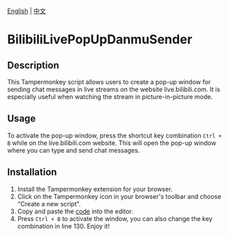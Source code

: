 [English](README.md) | [中文](README_CN.md)
# BilibiliLivePopUpDanmuSender

## Description

This Tampermonkey script allows users to create a pop-up window for sending chat messages in live streams on the website live.bilibili.com. It is especially useful when watching the stream in picture-in-picture mode.

## Usage

To activate the pop-up window, press the shortcut key combination `Ctrl + B` while on the live.bilibili.com website. This will open the pop-up window where you can type and send chat messages.

## Installation

1. Install the Tampermonkey extension for your browser.
2. Click on the Tampermonkey icon in your browser's toolbar and choose "Create a new script".
3. Copy and paste the [code](https://github.com/Huaaudio/BilibiliLivePopUpDanmuSender/blob/main/userscript.js) into the editor.
4. Press `Ctrl + B` to activate the window, you can also change the key combination in line 130. Enjoy it!
